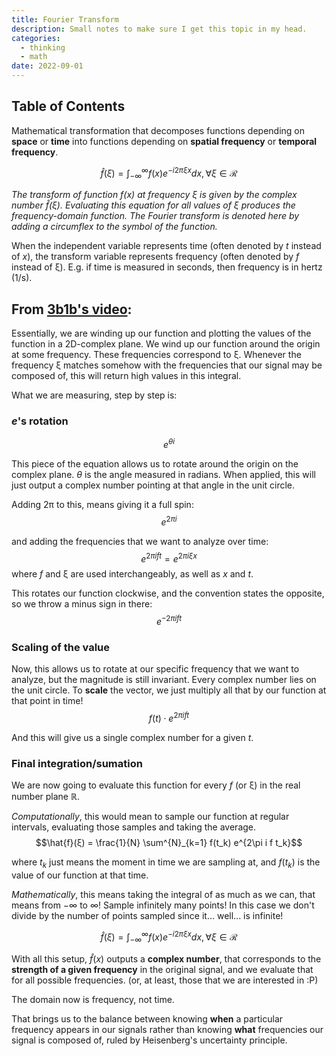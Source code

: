 ```yaml
---
title: Fourier Transform
description: Small notes to make sure I get this topic in my head.
categories:
  - thinking
  - math
date: 2022-09-01
---
```


## Table of Contents

Mathematical transformation that decomposes functions depending on **space** or **time** into functions depending on **spatial frequency** or **temporal frequency**.

$$\hat{f}(ξ) = \int_{- \infty}^{\infty} f(x) e^{-i2 \pi ξ x} dx, \forall ξ \in \mathcal{R}$$

_The transform of function $f(x)$ at frequency ξ is given by the complex number $\hat{f}(ξ)$. Evaluating this equation for all values of ξ produces the frequency-domain function. The Fourier transform is denoted here by adding a circumflex to the symbol of the function._

When the independent variable represents time (often denoted by $t$ instead of $x$), the transform variable represents frequency (often denoted by $f$ instead of ξ). E.g. if time is measured in seconds, then frequency is in hertz (1/s).

## From [3b1b's video](https://www.youtube.com/watch?v=spUNpyF58BY):

Essentially, we are winding up our function and plotting the values of the function in a 2D-complex plane. We wind up our function around the origin at some frequency. These frequencies correspond to ξ. Whenever the frequency ξ matches somehow with the frequencies that our signal may be composed of, this will return high values in this integral.

What we are measuring, step by step is:

### $e$'s rotation

$$e^{\theta i}$$

This piece of the equation allows us to rotate around the origin on the complex plane. $\theta$ is the angle measured in radians. When applied, this will just output a complex number pointing at that angle in the unit circle.

Adding 2π to this, means giving it a full spin:
$$e^{2\pi i}$$

and adding the frequencies that we want to analyze over time:
$$e^{2\pi i f t} = e^{2\pi i ξ x}$$
where $f$ and ξ are used interchangeably, as well as $x$ and $t$.

This rotates our function clockwise, and the convention states the opposite, so we throw a minus sign in there:
$$e^{-2\pi i f t}$$

### Scaling of the value

Now, this allows us to rotate at our specific frequency that we want to analyze, but the magnitude is still invariant. Every complex number lies on the unit circle. To **scale** the vector, we just multiply all that by our function at that point in time!
$$f(t) \cdot e^{2\pi i f t}$$

And this will give us a single complex number for a given $t$.

### Final integration/sumation

We are now going to evaluate this function for every $f$ (or ξ) in the real number plane $\mathbb{R}$.

_Computationally_, this would mean to sample our function at regular intervals, evaluating those samples and taking the average.
$$\hat{f}(ξ) = \frac{1}{N} \sum^{N}_{k=1} f(t_k) e^{2\pi i f t_k}$$

where $t_k$ just means the moment in time we are sampling at, and $f(t_k)$ is the value of our function at that time.

_Mathematically_, this means taking the integral of as much as we can, that means from $-\infty$ to $\infty$! Sample infinitely many points! In this case we don't divide by the number of points sampled since it... well... is infinite!

$$\hat{f}(ξ) = \int_{- \infty}^{\infty} f(x) e^{-i2 \pi ξ x} dx, \forall ξ \in \mathcal{R}$$

With all this setup, $\hat{f}(x)$ outputs a **complex number**, that corresponds to the **strength of a given frequency** in the original signal, and we evaluate that for all possible frequencies. (or, at least, those that we are interested in :P)

The domain now is frequency, not time.

That brings us to the balance between knowing **when** a particular frequency appears in our signals rather than knowing **what** frequencies our signal is composed of, ruled by Heisenberg's uncertainty principle.
